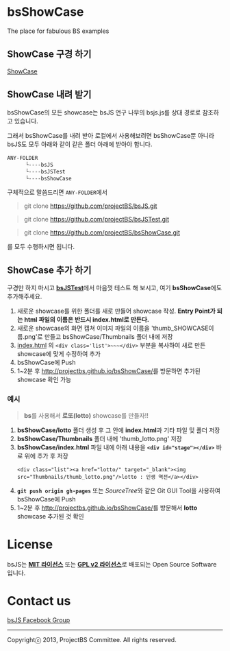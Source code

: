 bsShowCase
==========

The place for fabulous BS examples

## ShowCase 구경 하기

<a href='http://projectbs.github.io/bsShowCase/' target='_blank'>ShowCase</a>

## ShowCase 내려 받기

bsShowCase의 모든 showcase는 bsJS 연구 나무의 bsjs.js를 상대 경로로 참조하고 있습니다.

그래서 bsShowCase를 내려 받아 로컬에서 사용해보려면 bsShowCase뿐 아니라 bsJS도 모두 아래와 같이 같은 폴더 아래에 받아야 합니다.

    ANY-FOLDER
          └----bsJS      
          └----bsJSTest
          └----bsShowCase

구체적으로 말씀드리면 `ANY-FOLDER`에서 

>git clone https://github.com/projectBS/bsJS.git

>git clone https://github.com/projectBS/bsJSTest.git

>git clone https://github.com/projectBS/bsShowCase.git

를 모두 수행하시면 됩니다.


## ShowCase 추가 하기

구경만 하지 마시고 <a href='https://github.com/projectBS/bsJSTest/' target='_blank'><strong>bsJSTest</strong></a>에서 마음껏 테스트 해 보시고, 여기 **bsShowCase**에도 추가해주세요. 

1. 새로운 showcase를 위한 폴더를 새로 만들어 showcase 작성. **Entry Point가 되는 html 파일의 이름은 반드시 index.html로 만든다.**
2. 새로운 showcase의 화면 캡쳐 이미지 파일의 이름을 'thumb_SHOWCASE이름.png'로 만들고 bsShowCase/Thumbnails 폴더 내에 저장  
3. [index.html](https://github.com/projectBS/bsShowCase/blob/gh-pages/index.html) 의 `<div class='list'>~~~</div>` 부분을 복사하여 새로 만든 showcase에 맞게 수정하여 추가
4. bsShowCase에 Push 
5. 1~2분 후 <a href='http://projectbs.github.io/bsShowCase/' target='_blank'>http://projectbs.github.io/bsShowCase/</a>를 방문하면 추가된 showcase 확인 가능

### 예시

>**bs**를 사용해서 **로또(lotto)** showcase를 만들자!!

1. **bsShowCase/lotto** 폴더 생성 후 그 안에 **index.html**과 기타 파일 및 폴더 저장
2. **bsShowCase/Thumbnails** 폴더 내에 'thumb_lotto.png' 저장 
3. **bsShowCase/index.html** 파일 내에 아래 내용을 **`<div id="stage"></div>`** 바로 위에 추가 후 저장
    `````
    <div class="list"><a href="lotto/" target="_blank"><img src="Thumbnails/thumb_lotto.png"/>lotto : 인생 역전</a></div>
    `````
4. **`git push origin gh-pages`** 또는 *SourceTree*와 같은 Git GUI Tool을 사용하여 bsShowCase에 Push
5. 1~2분 후 <a href='http://projectbs.github.io/bsShowCase/' target='_blank'>http://projectbs.github.io/bsShowCase/</a>를 방문해서 **lotto** showcase 추가된 것 확인


# License

bsJS는 <a href='http://opensource.org/licenses/MIT' target='_blank'><b>MIT 라이선스</b></a> 또는 <a href='http://www.gnu.org/licenses/gpl-2.0.html' target='_blank'><b>GPL v2 라이선스</b></a>로 배포되는 Open Source Software 입니다.


# Contact us

<a href='https://www.facebook.com/groups/bs5js/' target='_blank'>bsJS Facebook Group</a>


----------
Copyrightⓒ 2013, ProjectBS Committee. All rights reserved.
